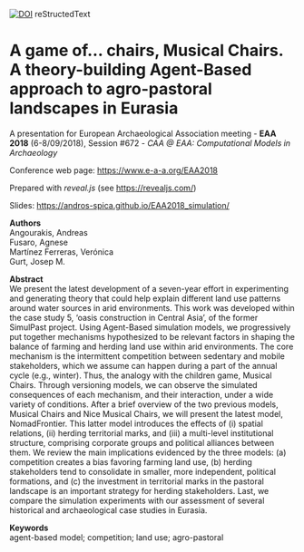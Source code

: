 [![DOI](https://zenodo.org/badge/147084889.svg)](https://zenodo.org/badge/latestdoi/147084889)
reStructedText

# A game of… chairs, Musical Chairs. A theory-building Agent-Based approach to agro-pastoral landscapes in Eurasia

A presentation for European Archaeological Association meeting - **EAA 2018** (6-8/09/2018), Session #672 - *CAA @ EAA: Computational Models in Archaeology*

Conference web page: https://www.e-a-a.org/EAA2018

Prepared with *reveal.js* (see https://revealjs.com/)

Slides: https://andros-spica.github.io/EAA2018_simulation/

**Authors**  
Angourakis, Andreas  
Fusaro, Agnese  
Martínez Ferreras, Verónica  
Gurt, Josep M.

**Abstract**  
We present the latest development of a seven-year effort in experimenting and generating theory that could help explain different land use patterns around water sources in arid environments. This work was developed within the case study 5, ‘oasis construction in Central Asia’, of the former SimulPast project. Using Agent-Based simulation models, we progressively put together mechanisms hypothesized to be relevant factors in shaping the balance of farming and herding land use within arid environments. The core mechanism is the intermittent competition between sedentary and mobile stakeholders, which we assume can happen during a part of the annual cycle (e.g., winter). Thus, the analogy with the children game, Musical Chairs. Through versioning models, we can observe the simulated consequences of each mechanism, and their interaction, under a wide variety of conditions.
After a brief overview of the two previous models, Musical Chairs and Nice Musical Chairs, we will present the latest model, NomadFrontier. This latter model introduces the effects of (i) spatial relations, (ii) herding territorial marks, and (iii) a multi-level institutional structure, comprising corporate groups and political alliances between them. We review the main implications evidenced by the three models: (a) competition creates a bias favoring farming land use, (b) herding stakeholders tend to consolidate in smaller, more independent, political formations, and (c) the investment in territorial marks in the pastoral landscape is an important strategy for herding stakeholders. Last, we compare the simulation experiments with our assessment of several historical and archaeological case studies in Eurasia.  

**Keywords**  
agent-based model; competition; land use; agro-pastoral
